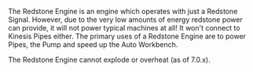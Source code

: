 The Redstone Engine is an engine which operates with just a Redstone Signal. However, due to the very low amounts of energy redstone power can provide, it will not power typical machines at all! It 
won't connect to Kinesis Pipes either. The primary uses of a Redstone Engine are to power Pipes, the Pump and speed up the Auto Workbench.

The Redstone Engine cannot explode or overheat (as of 7.0.x).
